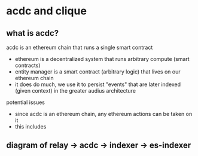 # acdc and clique

## what is acdc?

acdc is an ethereum chain that runs a single smart contract
- ethereum is a decentralized system that runs arbitrary compute (smart contracts)
- entity manager is a smart contract (arbitrary logic) that lives on our ethereum chain
- it does do much, we use it to persist "events" that are later indexed (given context) in the greater audius architecture

potential issues
- since acdc is an ethereum chain, any ethereum actions can be taken on it
- this includes 

## diagram of relay -> acdc -> indexer -> es-indexer

